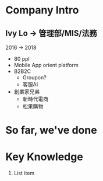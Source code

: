 # Company Intro
Ivy Lo -> 管理部/MIS/法務
----
2016 -> 2018

- 80 ppl 
- Mobile App orient platform
- B2B2C 
	- Groupon?
	- 客服AI 
- 創業家兄弟
	- 新時代電商
	- 松果購物
# So far, we've done

# Key Knowledge

 1. List item

<!--stackedit_data:
eyJoaXN0b3J5IjpbLTExMjMyNTA1ODcsMTg4MTYzNjE1MSwxOD
M5MjQ0OTg1LC0zODMzNTI1OThdfQ==
-->